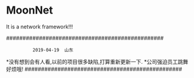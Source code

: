# MoonNet
It is a network framework!!!

################################################


              2019-04-19  山东


*没有想到会有人看,以前的项目很多缺陷,打算重新更新一下.
*公司强迫员工跳舞 好烦哦!
################################################

